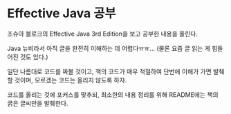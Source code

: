 # Effective Java 공부

조슈아 블로크의 Effective Java 3rd Edition을 보고 공부한 내용을 올린다.

Java 뉴비라서 아직 글을 완전히 이해하는 데 어렵다ㅠㅠ... (물론 요즘 글 읽는 게 힘들어진 것도 있다.)

일단 나름대로 코드를 짜볼 것이고, 책의 코드가 매우 적절하여 단번에 이해가 가면 발췌할 것이며, 모르겠는 코드는 올리지 않도록 하자.

코드를 올리는 것에 포커스를 맞추되, 최소한의 내용 정리를 위해 README에는 책의 굵은 글씨만을 발췌한다.
